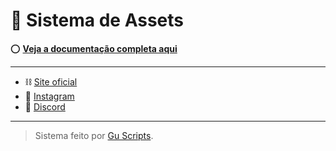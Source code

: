 # 📑 Sistema de Assets

⭕ [**Veja a documentação completa aqui**](https://github.com/Wortex-Store/Sistema-de-logs/wiki/Sistema-de-logs)

---

- ⛓️ [Site oficial]()
- 💾 [Instagram]()
- 👾 [Discord](https://discord.gg/UbzvC9JEAJ)

---

> Sistema feito por [Gu Scripts](https://discord.gg/UbzvC9JEAJ).